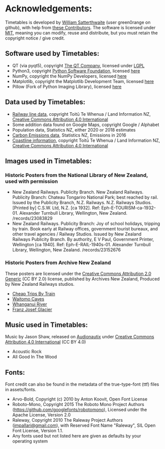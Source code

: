 # Acknowledgements:

Timetables is developed by [William Satterthwaite](https://timetablesgame.nz/contact/) (user green0range on github), with help from [these Contributors](https://github.com/green0range/timetables/graphs/contributors). The software is licensed under [MIT](https://github.com/green0range/timetables/blob/main/LICENSE), meaning you can modify, reuse and distribute, but you must retain the copyright notice / give credit. 

## Software used by Timetables:
* QT (via pyqt5), copyright [The QT Company](https://www.qt.io/?hsLang=en), licensed under [LGPL](https://www.gnu.org/licenses/lgpl-3.0.en.html)
* Python3, copyright [Python Software Foundation](https://www.python.org/), licensed [here](https://docs.python.org/3/license.html)
* NumPy, copyright the NumPy Developers, licensed [here](https://numpy.org/doc/stable/license.html)
* Matplotlib, copyright the Matplotlib Development Team, licensed [here](https://matplotlib.org/stable/users/project/license.html)
* Pillow (Fork of Python Imaging Library), licensed [here](https://pillow.readthedocs.io/en/stable/about.html#license)

## Data used by Timetables:
* [Railway line data](https://data.linz.govt.nz/layer/50781-nz-railway-centre-lines/), copyright Toitū Te Whenua / Land Information NZ, [Creative Commons Attribution 4.0 International](https://creativecommons.org/licenses/by/4.0/)
* Some addition data found on Google Maps, copyright Google / Alphabet
* Population data, Statistics NZ, either 2020 or 2018 estimates
* [Carbon Emissions data](https://www.stats.govt.nz/indicators/new-zealands-greenhouse-gas-emissions-published-april-2019#:~:text=New%20Zealand's%20share%20of%20global,2O%20(nitrous%20oxide).), Statistics NZ, Emissions in 2016
* [Coastline information](https://data.linz.govt.nz/layer/50258-nz-coastlines-topo-150k/), copyright Toitū Te Whenua / Land Information NZ, [Creative Commons Attribution 4.0 International](https://creativecommons.org/licenses/by/4.0/)

## Images used in Timetables:
### Historic Posters from the National Library of New Zealand, used with permission
* New Zealand Railways. Publicity Branch. New Zealand Railways. Publicity Branch: Chateau Tongariro National Park; best reached by rail. Issued by the Publicity Branch, N.Z. Railways. N.Z. Railways Studios. [Printed by] C.S.W. Ltd, N.Z. [ca 1932]. Ref: Eph-E-TOURISM-ca-1932-01. Alexander Turnbull Library, Wellington, New Zealand. /records/23083829
* New Zealand Railways. Publicity Branch: Joy of school holidays, tripping by train. Book early at Railway offices, government tourist bureaux, and other travel agencies / Railway Studios. Issued by New Zealand Railways Publicity Branch. By authority, E V Paul, Government Printer, Wellington [ca 1940]. Ref: Eph-E-RAIL-1940s-01. Alexander Turnbull Library, Wellington, New Zealand. /records/23152676

### Historic Posters from Archive New Zealand
These posters are licensed under the [Creative Commons Attribution 2.0 Generic](https://creativecommons.org/licenses/by/2.0/) (CC BY 2.0) license, published by Archives New Zealand, Produced by New Zealand Railways studios.
* [Cheap Trips By Train](https://www.flickr.com/photos/archivesnz/10468992925/in/photolist-gX7jS2-gX7mg5-qjvrgu-gXa4qd-gX7jEE-gX7fPx-gX7quA-gX7gB4-gX7hLi-gX7mgV-gX7o2u-gX7rpw-z35cJg-gX8h8F-gX7igg-zjCpGv-ziVkHr-gX8iWk-z1xem2-Frzii2-gX7qW7-mdNTyx-pujjkd-pzHYLn-pKEhkM-pAWHK2-ishC4V-qbcKa2-gX9KhS-gX7jfu-gX9bmF-zi4Ldx-ynzAYJ-gXa4tt-q35Pn8-2j3r7Th-2j3visQ-gX7rKG-gX7ngS-q35T5i-gX7jQC-gX7pph-gX7pP5-gX7sd3-G3a3Sd-obSMXa-nbq6bt-Fronpw-gX7swQ-2aJ1UBs)
* [Waitomo Caves](https://www.flickr.com/photos/archivesnz/10469014936/in/photolist-gX7o2u-gX7rpw-z35cJg-gX8h8F-gX7igg-zjCpGv-ziVkHr-gX8iWk-z1xem2-Frzii2-gX7qW7-mdNTyx-pujjkd-pzHYLn-pKEhkM-pAWHK2-ishC4V-qbcKa2-gX9KhS-gX7jfu-gX9bmF-zi4Ldx-ynzAYJ-gXa4tt-q35Pn8-2j3r7Th-2j3visQ-gX7rKG-gX7ngS-q35T5i-gX7jQC-gX7pph-gX7pP5-gX7sd3-G3a3Sd-obSMXa-nbq6bt-Fronpw-gX7swQ-2aJ1UBs-gX7opS-gX7nhH-211gj9o-pumXG7-gX7peZ-Jw53DW-eZaeU6-ziyxHw-gXaWdV-xa88Xt)
* [Whanganui River](https://www.flickr.com/photos/archivesnz/10469004864/in/photolist-gX7o2u-gX7rpw-z35cJg-gX8h8F-gX7igg-zjCpGv-ziVkHr-gX8iWk-z1xem2-Frzii2-gX7qW7-mdNTyx-pujjkd-pzHYLn-pKEhkM-pAWHK2-ishC4V-qbcKa2-gX9KhS-gX7jfu-gX9bmF-zi4Ldx-ynzAYJ-gXa4tt-q35Pn8-2j3r7Th-2j3visQ-gX7rKG-gX7ngS-q35T5i-gX7jQC-gX7pph-gX7pP5-gX7sd3-G3a3Sd-obSMXa-nbq6bt-Fronpw-gX7swQ-2aJ1UBs-gX7opS-gX7nhH-211gj9o-pumXG7-gX7peZ-Jw53DW-eZaeU6-ziyxHw-gXaWdV-xa88Xt)
* [Franz Josef Glacier](https://www.flickr.com/photos/archivesnz/10468987545/in/photolist-gX7o2u-gX7rpw-z35cJg-gX8h8F-gX7igg-zjCpGv-ziVkHr-gX8iWk-z1xem2-Frzii2-gX7qW7-mdNTyx-pujjkd-pzHYLn-pKEhkM-pAWHK2-ishC4V-qbcKa2-gX9KhS-gX7jfu-gX9bmF-zi4Ldx-ynzAYJ-gXa4tt-q35Pn8-2j3r7Th-2j3visQ-gX7rKG-gX7ngS-q35T5i-gX7jQC-gX7pph-gX7pP5-gX7sd3-G3a3Sd-obSMXa-nbq6bt-Fronpw-gX7swQ-2aJ1UBs-gX7opS-gX7nhH-211gj9o-pumXG7-gX7peZ-Jw53DW-eZaeU6-ziyxHw-gXaWdV-xa88Xt)

## Music used in Timetables:
Music by Jason Shaw, released on [Audionautix](https://audionautix.com/) under [Creative Commons Attribution 4.0 International](https://creativecommons.org/licenses/by/4.0/) (CC BY 4.0)
* Acoustic Rock
* All Good In The Wood

## Fonts:
Font credit can also be found in the metadata of the true-type-font (ttf) files in assets/fonts.
* Arvo-Bold, Copyright (c) 2010 by Anton Koovit, Open Font License
* Roboto-Mono, Copyright 2015 The Roboto Mono Project Authors (https://github.com/googlefonts/robotomono), Licensed under the Apache License, Version 2.0
* Raleway, Copyright 2010 The Raleway Project Authors (impallari@gmail.com), with Reserved Font Name "Raleway", SIL Open Font License, Version 1.1.
* Any fonts used but not listed here are given as defaults by your operating system